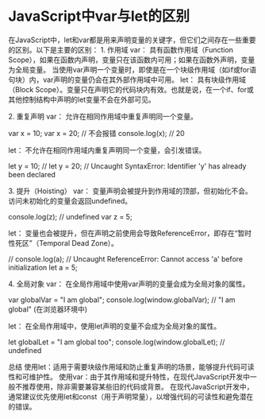 # JavaScript中var与let的区别

在JavaScript中，let和var都是用来声明变量的关键字，但它们之间存在一些重要的区别。以下是主要的区别：
1\. 作用域
var：
具有函数作用域（Function Scope），如果在函数内声明，变量只在该函数内可用；如果在函数外声明，变量为全局变量。
当使用var声明一个变量时，即使是在一个块级作用域（如if或for语句块）内，var声明的变量仍会在其外部作用域中可用。
let：
具有块级作用域（Block Scope）。变量只在声明它的代码块内有效。也就是说，在一个if、for或其他控制结构中声明的let变量不会在外部可见。

2\. 重复声明
var：
允许在相同作用域中重复声明同一个变量。

var x = 10;
var x = 20; // 不会报错
console.log(x); // 20

let：
不允许在相同作用域内重复声明同一个变量，会引发错误。

let y = 10;
// let y = 20; // Uncaught SyntaxError: Identifier 'y' has already been declared

3\. 提升（Hoisting）
var：
变量声明会被提升到作用域的顶部，但初始化不会。访问未初始化的变量会返回undefined。

console.log(z); // undefined
var z = 5;

let：
变量也会被提升，但在声明之前使用会导致ReferenceError，即存在“暂时性死区”（Temporal Dead Zone）。

// console.log(a); // Uncaught ReferenceError: Cannot access 'a' before initialization
let a = 5;

4\. 全局对象
var：
在全局作用域中使用var声明的变量会成为全局对象的属性。

var globalVar = "I am global";
console.log(window.globalVar); // "I am global" (在浏览器环境中)

let：
在全局作用域中，使用let声明的变量不会成为全局对象的属性。

let globalLet = "I am global too";
console.log(window.globalLet); // undefined

总结
使用let：适用于需要块级作用域和防止重复声明的场景，能够提升代码可读性和可维护性。
使用var：由于其作用域和提升特性，在现代JavaScript开发中一般不推荐使用，除非需要兼容某些旧的代码或背景。
在现代JavaScript开发中，通常建议优先使用let和const（用于声明常量），以增强代码的可读性和避免潜在的错误。